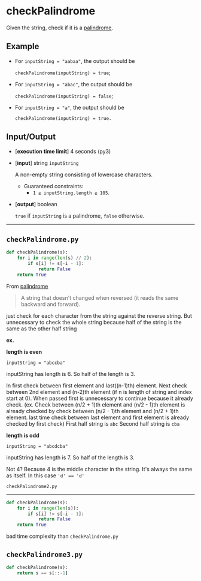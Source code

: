 # checkPalindrome

Given the string, check if it is a [<ins>palindrome<ins/>](./PALINDROME.MD).

## Example

* For `inputString = "aabaa"`, the output should be 
  
    `checkPalindrome(inputString) = true`;

* For `inputString = "abac"`, the output should be 
  
    `checkPalindrome(inputString) = false`;

* For `inputString = "a"`, the output should be
  
    `checkPalindrome(inputString) = true.`

## Input/Output

* [**execution time limit**] 4 seconds (py3)
* [**input**] string `inputString` 
    
    A non-empty string consisting of lowercase characters.

    * Guaranteed constraints:
      * `1 ≤ inputString.length ≤ 105`.
* [**output**] boolean
    
    `true` if `inputString` is a palindrome, `false` otherwise.


---

`checkPalindrome.py`
---
```python
def checkPalindrome(s):
    for i in range(len(s) // 2):
        if s[i] != s[-i - 1]:
            return False
    return True
```
From [<ins>palindrome<ins/>](./PALINDROME.MD)
> A string that doesn't changed when reversed (it reads the same backward and forward).

just check for each character from the string against the reverse string. But unnecessary to check the whole string because half of the string is the same as the other half
string

**ex.**

**length is even**

`inputString = "abccba"` 

inputString has length is 6. So half of the length is 3. 

In first check between first element and last((n-1)th) element. Next check between 2nd element and (n-2)th element (if n is length of string and index start at 0). When passed first is unnecessary to continue because it already check. (ex. Check between (n/2 + 1)th element and (n/2 - 1)th element is already checked by check between (n/2 - 1)th element and (n/2 + 1)th element. last time check between last element and first element is already checked by first check)
First half string is `abc`
Second half string is `cba`

**length is odd**

`inputString = "abcdcba"` 

inputString has length is 7. So half of the length is 3. 

Not 4? Because 4 is the middle character in the string. It's always the same as itself. In this case `'d' == 'd'`





`checkPalindrome2.py`


---
```python
def checkPalindrome(s):
    for i in range(len(s)):
        if s[i] != s[-i - 1]:
            return False
    return True
```

bad time complexity than `checkPalindrome.py`

`checkPalindrome3.py`
---
```python
def checkPalindrome(s):
    return s == s[::-1]
```